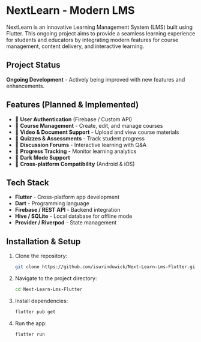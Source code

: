 #  NextLearn - Modern LMS

NextLearn is an innovative Learning Management System (LMS) built using Flutter. This ongoing project aims to provide a seamless learning experience for students and educators by integrating modern features for course management, content delivery, and interactive learning.

##  Project Status
**Ongoing Development** - Actively being improved with new features and enhancements.

##  Features (Planned & Implemented)
- 🔹 **User Authentication** (Firebase / Custom API)
- 🔹 **Course Management** - Create, edit, and manage courses
- 🔹 **Video & Document Support** - Upload and view course materials
- 🔹 **Quizzes & Assessments** - Track student progress
- 🔹 **Discussion Forums** - Interactive learning with Q&A
- 🔹 **Progress Tracking** - Monitor learning analytics
- 🔹 **Dark Mode Support**
- 🔹 **Cross-platform Compatibility** (Android & iOS)

##  Tech Stack
- **Flutter** - Cross-platform app development
- **Dart** - Programming language
- **Firebase / REST API** - Backend integration
- **Hive / SQLite** - Local database for offline mode
- **Provider / Riverpod** - State management

##  Installation & Setup
1. Clone the repository:
   ```sh
   git clone https://github.com/isurinduwick/Next-Learn-Lms-Flutter.git
   ```
2. Navigate to the project directory:
   ```sh
   cd Next-Learn-Lms-Flutter
   ```
3. Install dependencies:
   ```sh
   flutter pub get
   ```
4. Run the app:
   ```sh
   flutter run
   ```


